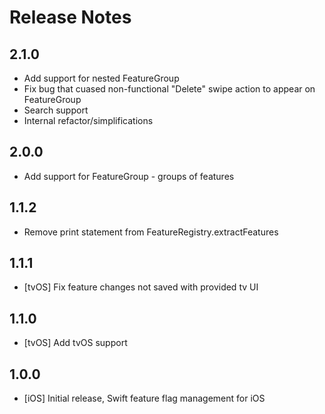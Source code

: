 # Release Notes

## 2.1.0
 - Add support for nested FeatureGroup
 - Fix bug that cuased non-functional "Delete" swipe action to appear on FeatureGroup
 - Search support
 - Internal refactor/simplifications

## 2.0.0
 - Add support for FeatureGroup - groups of features

## 1.1.2
 - Remove print statement from FeatureRegistry.extractFeatures

## 1.1.1
 - [tvOS] Fix feature changes not saved with provided tv UI

## 1.1.0
 - [tvOS] Add tvOS support

## 1.0.0
 - [iOS] Initial release, Swift feature flag management for iOS
